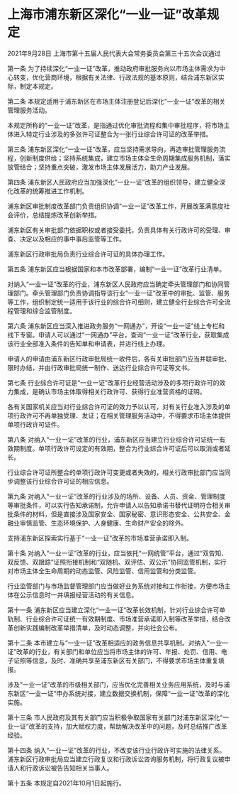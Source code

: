 # 上海市浦东新区深化“一业一证”改革规定

2021年9月28日 上海市第十五届人民代表大会常务委员会第三十五次会议通过



第一条 为了持续深化“一业一证”改革，推动政府审批服务向以市场主体需求为中心转变，优化营商环境，根据有关法律、行政法规的基本原则，结合浦东新区实际，制定本规定。

第二条 本规定适用于浦东新区在市场主体注册登记后深化“一业一证”改革的相关管理服务活动。

本规定所称的“一业一证”改革，是指通过优化审批流程和集中审批程序，将市场主体进入特定行业涉及的多张许可证整合为一张行业综合许可证的改革举措。

第三条 浦东新区深化“一业一证”改革，应当坚持需求导向，再造审批管理服务流程，创新制度供给；坚持系统集成，建立市场主体全生命周期集成服务机制，落实放管结合；坚持重点突破，激发市场主体发展活力，助力产业发展。

第四条 浦东新区人民政府应当加强深化“一业一证”改革的组织领导，建立健全深化改革的统筹推进工作机制。

浦东新区审批制度改革部门负责组织协调“一业一证”改革工作，开展改革满意度社会评价，总结提炼改革创新举措。

浦东新区有关审批部门依据职权或者接受委托，负责具体有关行政许可的受理、审查、决定以及相应的事中事后监管等工作。

浦东新区行政审批局负责行业综合许可证的具体办理工作。

第五条 浦东新区应当根据国家和本市改革部署，编制“一业一证”改革行业清单。

对纳入“一业一证”改革的行业，浦东新区人民政府应当确定牵头管理部门和协同管理部门。牵头管理部门负责协调指导该行业“一业一证”改革中的审批、监管、服务等工作，组织制定统一适用于该行业的综合许可细则，建立健全行业综合许可全流程管理和综合监管制度。

第六条 浦东新区应当深入推进政务服务“一网通办”，开设“一业一证”线上专栏和线下专窗。申请人可以通过“一网通办”平台，查询“一业一证”改革行业，获取集成该行业全部准入条件的告知单和申请表，并进行线上办理。

申请人的申请由浦东新区行政审批局统一收件后，各有关审批部门应当并联审批、限时办结，并由行政审批局统一制作、送达行业综合许可证等文书。

第七条 行业综合许可证是“一业一证”改革行业经营活动涉及的多项行政许可的效力集成，是确认市场主体取得相关行政许可、获得行业准营资格的证明。

各有关国家机关应当对行业综合许可证的效力予以认可，对有关行业准入涉及的单项行政许可不再单独受理、发证；在相关管理服务活动中，不得要求市场主体提供单项行政许可证件。

第八条 对纳入“一业一证”改革的行业，浦东新区应当建立行业综合许可证统一有效期制度。单项行政许可设定的有效期，整合为行业综合许可证后可以取消或者延长。

行业综合许可证所整合的单项行政许可变更或者失效的，相关行政审批部门应当同步调整该行业综合许可证的相应信息。

第九条 对纳入“一业一证”改革的行业涉及的场所、设备、人员、资金、管理制度等审批条件，可以实行告知承诺制，允许申请人以告知承诺书替代证明符合相关审批条件的材料，但是直接涉及国家安全、国家秘密、意识形态安全、公共安全、金融业审慎监管、生态环境保护、人身健康、生命财产安全的除外。

支持浦东新区探索实行基于“一业一证”改革的市场准营承诺即入制。

第十条 对纳入“一业一证”改革的行业，应当依托“一网统管”平台，通过“双告知、双反馈、双跟踪”证照衔接机制和“双随机、双评估、双公示”协同监管机制，实行对市场主体全生命周期的动态监管、风险监管、信用监管和分类监管。

行业监管部门与市场监督管理部门应当做好业务系统对接和工作衔接，方便市场主体在公示信息时一并填报经营活动的有关信息。

第十一条 浦东新区应当建立深化“一业一证”改革长效机制，针对行业综合许可单轨制、行业综合许可证统一有效期制度、市场准营承诺即入制等改革举措，结合改革创新实践编制改革举措清单，及时动态调整，并向社会公布。

第十二条 本市建立与“一业一证”改革相适应的政务信息共享机制。对纳入“一业一证”改革的行业，有关部门和单位应当将市场主体的许可、年报、处罚、信用、电子证照等信息，及时、准确共享至浦东新区有关部门，不得要求市场主体重复填报。

涉及“一业一证”改革的市级相关部门，应当优化完善相关业务应用系统，及时与浦东新区“一业一证”申办系统对接，建立数据交换机制，保障“一业一证”改革的深化实施。

第十三条 市人民政府及其有关部门应当积极争取国家有关部门对浦东新区深化“一业一证”改革的支持，加大赋权力度，帮助解决改革中的问题，及时总结推广改革经验。

第十四条 纳入“一业一证”改革的行业，不改变该行业行政许可实施的法律关系。浦东新区行政审批局应当建立行政复议和行政诉讼咨询服务机制，将行政复议被申请人和行政诉讼被告告知相关当事人。

第十五条 本规定自2021年10月1日起施行。